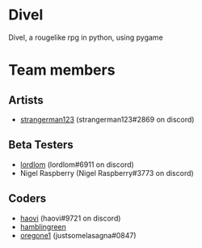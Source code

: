 # Divel #
Divel, a rougelike rpg in python, using pygame
# Team members #
## Artists ##
* [strangerman123](https://github.com/strangerman123) (strangerman123#2869 on discord)
## Beta Testers ##
* [lordlom](https://github.com/lordlom) (lordlom#6911 on discord)
* Nigel Raspberry (Nigel Raspberry#3773 on discord)
## Coders ##
* [haovi](https://github.com/haovipaws) (haovi#9721 on discord)
* [hamblingreen](https://github.com/hamblingreen)
* [oregone1](https://github.com/oregone1) (justsomelasagna#0847)
